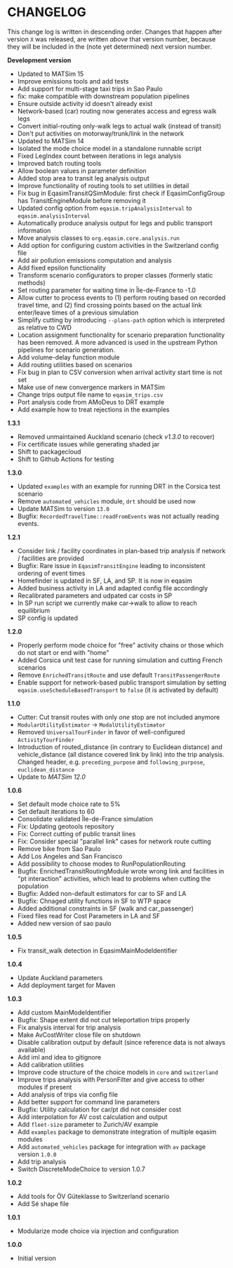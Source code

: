 # CHANGELOG

This change log is written in descending order. Changes that happen after version
`X` was released, are written *above* that version number, because they will be
included in the (note yet determined) next version number.

**Development version**

- Updated to MATSim 15
- Improve emissions tools and add tests
- Add support for multi-stage taxi trips in Sao Paulo
- fix: make compatible with downstream population pipelines
- Ensure outside activity id doesn't already exist
- Network-based (car) routing now generates access and egress walk legs
- Convert initial-routing only-walk legs to actual walk (instead of transit)
- Don't put activities on motorway/trunk/link in the network
- Updated to MATSim 14
- Isolated the mode choice model in a standalone runnable script
- Fixed LegIndex count between iterations in legs analysis
- Improved batch routing tools
- Allow boolean values in parameter definition
- Added stop area to transit leg analysis output
- Improve functionality of routing tools to set utilities in detail
- Fix bug in EqasimTransitQSimModule: first check if EqasimConfigGroup has TransitEngineModule before removing it
- Updated config option from `eqasim.tripAnalysisInterval` to `eqasim.analysisInterval`
- Automatically produce analysis output for legs and public transport information
- Move analysis classes to `org.eqasim.core.analysis.run`
- Add option for configuring custom activities in the Switzerland config file
- Add air pollution emissions computation and analysis
- Add fixed epsilon functionality
- Transform scenario configurators to proper classes (formerly static methods)
- Set routing parameter for waiting time in Île-de-France to -1.0
- Allow cutter to process events to (1) perform routing based on recorded travel time, and (2) find crossing points based on the actual link enter/leave times of a previous simulation
- Simplify cutting by introducing `--plans-path` option which is interpreted as relative to CWD
- Location assignment functionality for scenario preparation functionality has been removed. A more advanced is used in the upstream Python pipelines for scenario generation.
- Add volume-delay function module
- Add routing utilities based on scenarios
- Fix bug in plan to CSV conversion when arrival activity start time is not set
- Make use of new convergence markers in MATSim
- Change trips output file name to `eqasim_trips.csv`
- Port analysis code from AMoDeus to DRT example
- Add example how to treat rejections in the examples

**1.3.1**

- Removed unmaintained Auckland scenario (check *v1.3.0* to recover)
- Fix certificate issues while generating shaded jar
- Shift to packagecloud
- Shift to Github Actions for testing

**1.3.0**

- Updated `examples` with an example for running DRT in the Corsica test scenario
- Remove `automated_vehicles` module, `drt` should be used now
- Update MATSim to version `13.0`
- Bugfix: `RecordedTravelTime::readFromEvents` was not actually reading events.

**1.2.1**

- Consider link / facility coordinates in plan-based trip analysis if network / facilities are provided
- Bugfix: Rare issue in `EqasimTransitEngine` leading to inconsistent ordering of event times
- Homefinder is updated in SF, LA, and SP. It is now in eqasim
- Added business activity in LA and adapted config file accordingly
- Recalibrated parameters and udpated car costs in SP
- In SP run script we currently make car->walk to allow to reach equilibrium
- SP config is updated

**1.2.0**

- Properly perform mode choice for "free" activity chains or those which do not start or end with "home"
- Added Corsica unit test case for running simulation and cutting French scenarios
- Remove `EnrichedTransitRoute` and use default `TransitPassengerRoute`
- Enable support for network-based public transport simulation by setting `eqasim.useScheduleBasedTransport` to `false` (it is activated by default)

**1.1.0**

- Cutter: Cut transit routes with only *one* stop are not included anymore
- `ModularUtilityEstimator` -> `ModalUtilityEstimator`
- Removed `UniversalTourFinder` in favor of well-configured `ActivityTourFinder`
- Introduction of routed_distance (in contrary to Euclidean distance) and vehicle_distance (all distance covered link by link) into the trip analysis. Changed header, e.g. `preceding_purpose` and `following_purpose`, `euclidean_distance`
- Update to *MATSim 12.0*

**1.0.6**

- Set default mode choice rate to 5%
- Set default iterations to 60
- Consolidate validated Île-de-France simulation
- Fix: Updating geotools repository
- Fix: Correct cutting of public transit lines
- Fix: Consider special "parallel link" cases for network route cutting
- Remove bike from Sao Paulo
- Add Los Angeles and San Francisco
- Add possibility to choose modes to RunPopulationRouting
- Bugfix: EnrichedTransitRoutingModule wrote wrong link and facilities in "pt interaction" activities, which lead to problems when cutting the population
- Bugfix: Added non-default estimators for car to SF and LA
- Bugfix: Chnaged utility functions in SF to WTP space
- Added additional constraints in SF (walk and car_passenger)
- Fixed files read for Cost Parameters in LA and SF
- Added new version of sao paulo

**1.0.5**

- Fix transit_walk detection in EqasimMainModeIdentifier

**1.0.4**

- Update Auckland parameters
- Add deployment target for Maven

**1.0.3**

- Add custom MainModeIdentifier
- Bugfix: Shape extent did not cut teleportation trips properly
- Fix analysis interval for trip analysis
- Make AvCostWriter close file on shutdown
- Disable calibration output by default (since reference data is not always available)
- Add iml and idea to gitignore
- Add calibration utilities
- Improve code structure of the choice models in `core` and `switzerland`
- Improve trips analysis with PersonFilter and give access to other modules if present
- Add analysis of trips via config file
- Add better support for command line parameters
- Bugfix: Utility calculation for car/pt did not consider cost
- Add interpolation for AV cost calculation and output
- Add `fleet-size` parameter to Zurich/AV example
- Add `examples` package to demonstrate integration of multiple eqasim modules
- Add `automated_vehicles` package for integration with `av` package version `1.0.0`
- Add trip analysis
- Switch DiscreteModeChoice to version 1.0.7

**1.0.2**

- Add tools for ÖV Güteklasse to Switzerland scenario
- Add Sé shape file

**1.0.1**

- Modularize mode choice via injection and configuration

**1.0.0**

- Initial version
